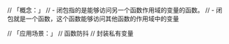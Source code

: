 
// 「概念：」
// - 闭包指的是能够访问另一个函数作用域的变量的函数。
// - 闭包就是一个函数，这个函数能够访问其他函数的作用域中的变量

// 「应用场景：」
// 函数防抖
// 封装私有变量

